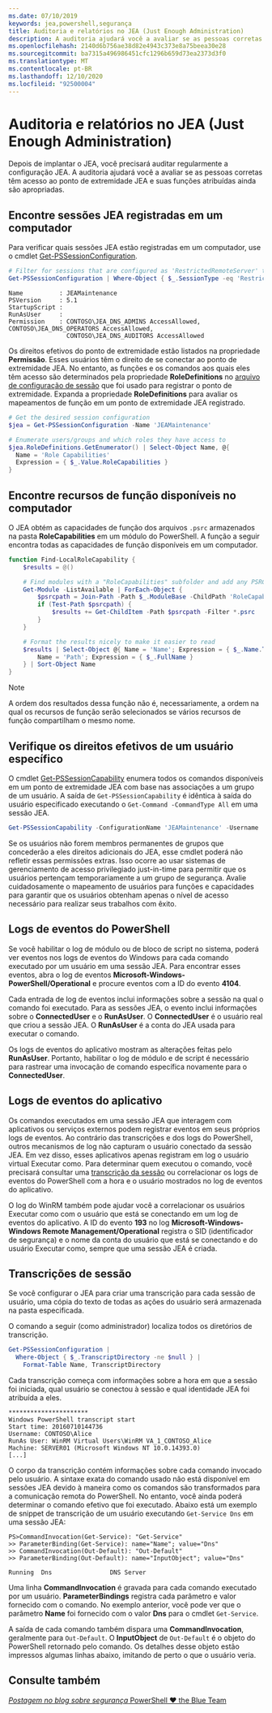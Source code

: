 ```yaml
---
ms.date: 07/10/2019
keywords: jea,powershell,segurança
title: Auditoria e relatórios no JEA (Just Enough Administration)
description: A auditoria ajudará você a avaliar se as pessoas corretas têm acesso ao ponto de extremidade JEA e suas funções atribuídas ainda são apropriadas.
ms.openlocfilehash: 2140d6b756ae38d82e4943c373e8a75beea30e28
ms.sourcegitcommit: ba7315a496986451cfc1296b659d73ea2373d3f0
ms.translationtype: MT
ms.contentlocale: pt-BR
ms.lasthandoff: 12/10/2020
ms.locfileid: "92500004"
---
```

# <a name="auditing-and-reporting-on-jea"></a>Auditoria e relatórios no JEA (Just Enough Administration)

Depois de implantar o JEA, você precisará auditar regularmente a configuração JEA. A auditoria ajudará você a avaliar se as pessoas corretas têm acesso ao ponto de extremidade JEA e suas funções atribuídas ainda são apropriadas.

## <a name="find-registered-jea-sessions-on-a-machine"></a>Encontre sessões JEA registradas em um computador

Para verificar quais sessões JEA estão registradas em um computador, use o cmdlet [Get-PSSessionConfiguration](/powershell/module/microsoft.powershell.core/get-pssessionconfiguration).

```powershell
# Filter for sessions that are configured as 'RestrictedRemoteServer' to find JEA-like session configurations
Get-PSSessionConfiguration | Where-Object { $_.SessionType -eq 'RestrictedRemoteServer' }
```

```Output
Name          : JEAMaintenance
PSVersion     : 5.1
StartupScript :
RunAsUser     :
Permission    : CONTOSO\JEA_DNS_ADMINS AccessAllowed, CONTOSO\JEA_DNS_OPERATORS AccessAllowed,
                CONTOSO\JEA_DNS_AUDITORS AccessAllowed
```

Os direitos efetivos do ponto de extremidade estão listados na propriedade **Permissão**. Esses usuários têm o direito de se conectar ao ponto de extremidade JEA. No entanto, as funções e os comandos aos quais eles têm acesso são determinados pela propriedade **RoleDefinitions** no [arquivo de configuração de sessão](session-configurations.md) que foi usado para registrar o ponto de extremidade. Expanda a propriedade **RoleDefinitions** para avaliar os mapeamentos de função em um ponto de extremidade JEA registrado.

```powershell
# Get the desired session configuration
$jea = Get-PSSessionConfiguration -Name 'JEAMaintenance'

# Enumerate users/groups and which roles they have access to
$jea.RoleDefinitions.GetEnumerator() | Select-Object Name, @{
  Name = 'Role Capabilities'
  Expression = { $_.Value.RoleCapabilities }
}
```

## <a name="find-available-role-capabilities-on-the-machine"></a>Encontre recursos de função disponíveis no computador

O JEA obtém as capacidades de função dos arquivos `.psrc` armazenados na pasta **RoleCapabilities** em um módulo do PowerShell. A função a seguir encontra todas as capacidades de função disponíveis em um computador.

```powershell
function Find-LocalRoleCapability {
    $results = @()

    # Find modules with a "RoleCapabilities" subfolder and add any PSRC files to the result set
    Get-Module -ListAvailable | ForEach-Object {
        $psrcpath = Join-Path -Path $_.ModuleBase -ChildPath 'RoleCapabilities'
        if (Test-Path $psrcpath) {
            $results += Get-ChildItem -Path $psrcpath -Filter *.psrc
        }
    }

    # Format the results nicely to make it easier to read
    $results | Select-Object @{ Name = 'Name'; Expression = { $_.Name.TrimEnd('.psrc') }}, @{
        Name = 'Path'; Expression = { $_.FullName }
    } | Sort-Object Name
}
```

> [!NOTE]
> A ordem dos resultados dessa função não é, necessariamente, a ordem na qual os recursos de função serão selecionados se vários recursos de função compartilham o mesmo nome.

## <a name="check-effective-rights-for-a-specific-user"></a>Verifique os direitos efetivos de um usuário específico

O cmdlet [Get-PSSessionCapability](/powershell/module/microsoft.powershell.core/Get-PSSessionCapability) enumera todos os comandos disponíveis em um ponto de extremidade JEA com base nas associações a um grupo de um usuário.
A saída de `Get-PSSessionCapability` é idêntica à saída do usuário especificado executando o `Get-Command -CommandType All` em uma sessão JEA.

```powershell
Get-PSSessionCapability -ConfigurationName 'JEAMaintenance' -Username 'CONTOSO\Alice'
```

Se os usuários não forem membros permanentes de grupos que concederão a eles direitos adicionais do JEA, esse cmdlet poderá não refletir essas permissões extras. Isso ocorre ao usar sistemas de gerenciamento de acesso privilegiado just-in-time para permitir que os usuários pertençam temporariamente a um grupo de segurança. Avalie cuidadosamente o mapeamento de usuários para funções e capacidades para garantir que os usuários obtenham apenas o nível de acesso necessário para realizar seus trabalhos com êxito.

## <a name="powershell-event-logs"></a>Logs de eventos do PowerShell

Se você habilitar o log de módulo ou de bloco de script no sistema, poderá ver eventos nos logs de eventos do Windows para cada comando executado por um usuário em uma sessão JEA. Para encontrar esses eventos, abra o log de eventos **Microsoft-Windows-PowerShell/Operational** e procure eventos com a ID do evento **4104**.

Cada entrada de log de eventos inclui informações sobre a sessão na qual o comando foi executado. Para as sessões JEA, o evento inclui informações sobre o **ConnectedUser** e o **RunAsUser**. O **ConnectedUser** é o usuário real que criou a sessão JEA. O **RunAsUser** é a conta do JEA usada para executar o comando.

Os logs de eventos do aplicativo mostram as alterações feitas pelo **RunAsUser**. Portanto, habilitar o log de módulo e de script é necessário para rastrear uma invocação de comando específica novamente para o **ConnectedUser**.

## <a name="application-event-logs"></a>Logs de eventos do aplicativo

Os comandos executados em uma sessão JEA que interagem com aplicativos ou serviços externos podem registrar eventos em seus próprios logs de eventos. Ao contrário das transcrições e dos logs do PowerShell, outros mecanismos de log não capturam o usuário conectado da sessão JEA. Em vez disso, esses aplicativos apenas registram em log o usuário virtual Executar como.
Para determinar quem executou o comando, você precisará consultar uma [transcrição da sessão](#session-transcripts) ou correlacionar os logs de eventos do PowerShell com a hora e o usuário mostrados no log de eventos do aplicativo.

O log do WinRM também pode ajudar você a correlacionar os usuários Executar como com o usuário que está se conectando em um log de eventos do aplicativo. A ID do evento **193** no log **Microsoft-Windows-Windows Remote Management/Operational** registra o SID (identificador de segurança) e o nome da conta do usuário que está se conectando e do usuário Executar como, sempre que uma sessão JEA é criada.

## <a name="session-transcripts"></a>Transcrições de sessão

Se você configurar o JEA para criar uma transcrição para cada sessão de usuário, uma cópia do texto de todas as ações do usuário será armazenada na pasta especificada.

O comando a seguir (como administrador) localiza todos os diretórios de transcrição.

```powershell
Get-PSSessionConfiguration |
  Where-Object { $_.TranscriptDirectory -ne $null } |
    Format-Table Name, TranscriptDirectory
```

Cada transcrição começa com informações sobre a hora em que a sessão foi iniciada, qual usuário se conectou à sessão e qual identidade JEA foi atribuída a eles.

```
**********************
Windows PowerShell transcript start
Start time: 20160710144736
Username: CONTOSO\Alice
RunAs User: WinRM Virtual Users\WinRM VA_1_CONTOSO_Alice
Machine: SERVER01 (Microsoft Windows NT 10.0.14393.0)
[...]
```

O corpo da transcrição contém informações sobre cada comando invocado pelo usuário. A sintaxe exata do comando usado não está disponível em sessões JEA devido à maneira como os comandos são transformados para a comunicação remota do PowerShell. No entanto, você ainda poderá determinar o comando efetivo que foi executado. Abaixo está um exemplo de snippet de transcrição de um usuário executando `Get-Service Dns` em uma sessão JEA:

```
PS>CommandInvocation(Get-Service): "Get-Service"
>> ParameterBinding(Get-Service): name="Name"; value="Dns"
>> CommandInvocation(Out-Default): "Out-Default"
>> ParameterBinding(Out-Default): name="InputObject"; value="Dns"

Running  Dns                DNS Server
```

Uma linha **CommandInvocation** é gravada para cada comando executado por um usuário. **ParameterBindings** registra cada parâmetro e valor fornecido com o comando. No exemplo anterior, você pode ver que o parâmetro **Name** foi fornecido com o valor **Dns** para o cmdlet `Get-Service`.

A saída de cada comando também dispara uma **CommandInvocation**, geralmente para `Out-Default`. O **InputObject** de `Out-Default` é o objeto do PowerShell retornado pelo comando. Os detalhes desse objeto estão impressos algumas linhas abaixo, imitando de perto o que o usuário veria.

## <a name="see-also"></a>Consulte também

[*Postagem no blog sobre segurança* PowerShell ♥ the Blue Team](https://devblogs.microsoft.com/powershell/powershell-the-blue-team/)
